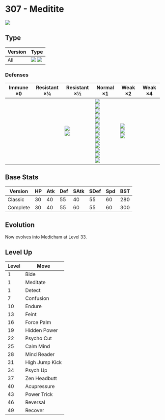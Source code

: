 # 307 - Meditite
![][307]

## Type

Version | Type
---     | ---
All     | ![][fighting]  ![][psychic]

### Defenses

Immune ×0 | Resistant ×¼ | Resistant ×½                   | Normal ×1                                                                                                                                                                                 | Weak ×2                                     | Weak ×4
---       | ---          | ---                            | ---                                                                                                                                                                                       | ---                                         | ---
&nbsp;    | &nbsp;       | ![][fighting]<br>![][rock]<br> | ![][normal]<br>![][poison]<br>![][ground]<br>![][bug]<br>![][steel]<br>![][fire]<br>![][water]<br>![][grass]<br>![][electric]<br>![][psychic]<br>![][ice]<br>![][dragon]<br>![][dark]<br> | ![][flying]<br>![][ghost]<br>![][fairy]<br> | &nbsp;

## Base Stats

Version  | HP  | Atk | Def | SAtk | SDef | Spd | BST
---      | --- | --- | --- | ---  | ---  | --- | ---
Classic  | 30  | 40  | 55  | 40   | 55   | 60  | 280
Complete | 30  | 40  | 55  | 60   | 55   | 60  | 300

## Evolution
Now evolves into Medicham at Level 33.

## Level Up

Level | Move
---   | ---
1     | Bide
1     | Meditate
1     | Detect
7     | Confusion
10    | Endure
13    | Feint
16    | Force Palm
19    | Hidden Power
22    | Psycho Cut
25    | Calm Mind
28    | Mind Reader
31    | High Jump Kick
34    | Psych Up
37    | Zen Headbutt
40    | Acupressure
43    | Power Trick
46    | Reversal
49    | Recover

[307]: ../img/pokemon/307.png
[normal]: ../img/types/normal.png
[fire]: ../img/types/fire.png
[fighting]: ../img/types/fighting.png
[water]: ../img/types/water.png
[flying]: ../img/types/flying.png
[grass]: ../img/types/grass.png
[poison]: ../img/types/poison.png
[electric]: ../img/types/electric.png
[ground]: ../img/types/ground.png
[psychic]: ../img/types/psychic.png
[rock]: ../img/types/rock.png
[ice]: ../img/types/ice.png
[bug]: ../img/types/bug.png
[dragon]: ../img/types/dragon.png
[ghost]: ../img/types/ghost.png
[dark]: ../img/types/dark.png
[steel]: ../img/types/steel.png
[fairy]: ../img/types/fairy.png
